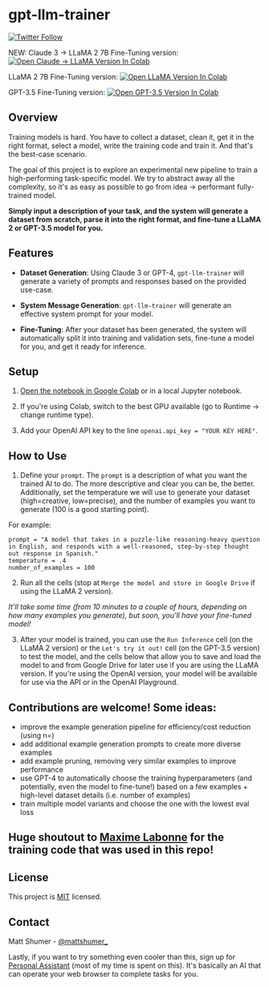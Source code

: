 # gpt-llm-trainer
[![Twitter Follow](https://img.shields.io/twitter/follow/mattshumer_?style=social)](https://twitter.com/mattshumer_)

NEW: Claude 3 -> LLaMA 2 7B Fine-Tuning version: [![Open Claude -> LLaMA Version In Colab](https://colab.research.google.com/assets/colab-badge.svg)](https://colab.research.google.com/drive/1eLe0t8Alu997w5Ewnw9mE96dtaC-qEho?usp=sharing)

LLaMA 2 7B Fine-Tuning version: [![Open LLaMA Version In Colab](https://colab.research.google.com/assets/colab-badge.svg)](https://colab.research.google.com/drive/1mV9sAY4QBKLmS58dpFGHgwCXQKRASR31?usp=sharing)

GPT-3.5 Fine-Tuning version: [![Open GPT-3.5 Version In Colab](https://colab.research.google.com/assets/colab-badge.svg)](https://colab.research.google.com/drive/1NLqxHHCv3kFyw45t8k_CUfNlcepMdeDW?usp=sharing)

## Overview

Training models is hard. You have to collect a dataset, clean it, get it in the right format, select a model, write the training code and train it. And that's the best-case scenario.

The goal of this project is to explore an experimental new pipeline to train a high-performing task-specific model. We try to abstract away all the complexity, so it's as easy as possible to go from idea -> performant fully-trained model.

**Simply input a description of your task, and the system will generate a dataset from scratch, parse it into the right format, and fine-tune a LLaMA 2 or GPT-3.5 model for you.**

## Features

- **Dataset Generation**: Using Claude 3 or GPT-4, `gpt-llm-trainer` will generate a variety of prompts and responses based on the provided use-case.

- **System Message Generation**: `gpt-llm-trainer` will generate an effective system prompt for your model.

- **Fine-Tuning**: After your dataset has been generated, the system will automatically split it into training and validation sets, fine-tune a model for you, and get it ready for inference.

## Setup
1. [Open the notebook in Google Colab](https://colab.research.google.com/drive/1mV9sAY4QBKLmS58dpFGHgwCXQKRASR31?usp=sharing) or in a local Jupyter notebook.

2. If you're using Colab, switch to the best GPU available (go to Runtime -> change runtime type).

3. Add your OpenAI API key to the line `openai.api_key = "YOUR KEY HERE"`.

## How to Use

1. Define your `prompt`. The `prompt` is a description of what you want the trained AI to do. The more descriptive and clear you can be, the better. Additionally, set the temperature we will use to generate your dataset (high=creative, low=precise), and the number of examples you want to generate (100 is a good starting point).

For example:
```
prompt = "A model that takes in a puzzle-like reasoning-heavy question in English, and responds with a well-reasoned, step-by-step thought out response in Spanish."
temperature = .4
number_of_examples = 100
```

2. Run all the cells (stop at `Merge the model and store in Google Drive` if using the LLaMA 2 version).

*It'll take some time (from 10 minutes to a couple of hours, depending on how many examples you generate), but soon, you'll have your fine-tuned model!*

3. After your model is trained, you can use the `Run Inference` cell (on the LLaMA 2 version) or the `Let's try it out!` cell (on the GPT-3.5 version) to test the model, and the cells below that allow you to save and load the model to and from Google Drive for later use if you are using the LLaMA version. If you're using the OpenAI version, your model will be available for use via the API or in the OpenAI Playground.

## Contributions are welcome! Some ideas:
- improve the example generation pipeline for efficiency/cost reduction (using n=)
- add additional example generation prompts to create more diverse examples
- add example pruning, removing very similar examples to improve performance
- use GPT-4 to automatically choose the training hyperparameters (and potentially, even the model to fine-tune!) based on a few examples + high-level dataset details (i.e. number of examples)
- train multiple model variants and choose the one with the lowest eval loss

## Huge shoutout to [Maxime Labonne](https://twitter.com/maximelabonne) for the training code that was used in this repo!

## License

This project is [MIT](https://github.com/mshumer/gpt-llm-trainer/blob/master/LICENSE) licensed.

## Contact

Matt Shumer - [@mattshumer_](https://twitter.com/mattshumer_)

Lastly, if you want to try something even cooler than this, sign up for [Personal Assistant](https://www.hyperwriteai.com/personal-assistant) (most of my time is spent on this). It's basically an AI that can operate your web browser to complete tasks for you.
